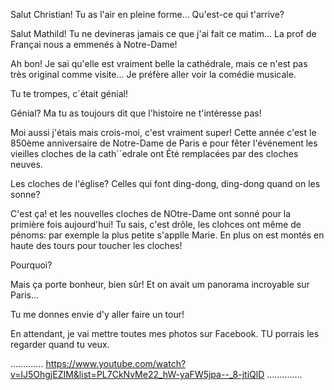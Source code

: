 Salut Christian! Tu as l'air en pleine forme... Qu'est-ce qui t'arrive?

Salut Mathild! Tu ne devineras jamais ce que j'ai fait ce matim... La prof de Françai nous a emmenés à Notre-Dame!

Ah bon! Je sai qu'elle est vraiment belle la cathédrale, mais ce n'est pas très original comme visite... Je préfère aller voir la comédie musicale.

Tu te trompes, c´était génial!

Génial? Ma tu as toujours dit que l'histoire ne t'intéresse pas!

Moi aussi j'étais mais crois-moi, c'est vraiment super! Cette année c'est le 850ème anniversaire de Notre-Dame de Paris e pour fêter l'événement les vieilles cloches de la cath´´edrale ont Été remplacées par des cloches neuves.

Les cloches de l'église? Celles qui font ding-dong, ding-dong quand on les sonne?

C'est ça! et les nouvelles cloches de NOtre-Dame ont sonné pour la primière fois aujourd'hui! Tu sais, c'est drôle, les clohces ont même de pénoms: par exemple la plus petite s'applle Marie. En plus on est montés en haute des tours pour toucher les cloches!

Pourquoi?

Mais ça porte bonheur, bien sûr! Et on avait um panorama incroyable sur Paris...

Tu me donnes envie d'y aller faire un tour!

En attendant, je vai mettre toutes mes photos sur Facebook. TU porrais les regarder quand tu veux.

.............  https://www.youtube.com/watch?v=lJ5OhgjEZIM&list=PL7CkNvMe22_hW-yaFW5jpa--_8-jtiQlD  ..............
